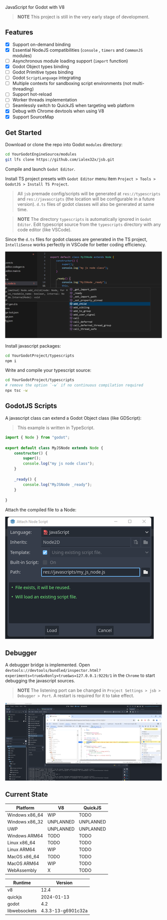 
JavaScript for Godot with V8

> **NOTE** This project is still in the very early stage of development.

## Features
* [x] Support on-demand binding
* [x] Essential NodeJS compatibilities (`console` , `timers` and `CommonJS` modules)
* [ ] Asynchronous module loading support (`import` function)
* [x] Godot Object types binding
* [ ] Godot Primitive types binding
* [ ] Godot `ScriptLanguage` integrating
* [ ] Multiple contexts for sandboxing script environments (not multi-threading)
* [ ] Support hot-reload
* [ ] Worker threads implementation
* [ ] Seamlessly switch to QuickJS when targeting web platform
* [x] Debug with Chrome devtools when using V8
* [x] Support SourceMap

## Get Started

Download or clone the repo into Godot `modules` directory:
```sh
cd YourGodotEngineSource/modules
git lfs clone https://github.com/ialex32x/jsb.git
```

Compile and launch `Godot Editor`.

Install TS project presets with `Godot Editor` menu item `Project > Tools > GodotJS > Install TS Project`.
> All `jsb` premade config/scripts will be generated at `res://typescripts` and `res://javascripts` (the location will be configurable in a future version).
> `d.ts` files of godot classes will also be generated at same time.

> **NOTE** The directory `typescripts` is automatically ignored in `Godot Editor`. Edit typescript source from the `typescripts` directory with any code editor (like VSCode).

Since the `d.ts` files for godot classes are generated in the TS project, `IntelliSense` works perfectly in VSCode for better coding efficiency.

![intellisense](./docs/assets/vscode_intellisense.png)

Install javascript packages:
```sh
cd YourGodotProject/typescripts
npm i
```

Write and compile your typescript source:
```sh
cd YourGodotProject/typescripts
# remove the option `-w` if no continuous compilation required
npx tsc -w
```

## GodotJS Scripts
A javascript class can extend a Godot Object class (like GDScript):

> This example is written in TypeScript.

```ts
import { Node } from "godot";

export default class MyJSNode extends Node {
    constructor() {
        super();
        console.log("my js node class");
    }

    _ready() {
        console.log("MyJSNode _ready");
    }

}
```

Attach the compiled file to a Node:

![attach a script](./docs/assets/attach_script.png)

## Debugger

A debugger bridge is implemented. 
Open `devtools://devtools/bundled/inspector.html?experiments=true&v8only=true&ws=127.0.0.1:9229/1` in the `Chrome` to start debugging the javascript sources.

> **NOTE** The listening port can be changed in `Project Settings > jsb > Debugger > Port`. A restart is required for it to take effect.

![20240319122550.png](./docs/assets/20240319122550.png)

## Current State

| Platform | V8 | QuickJS |
| --- | --- | --- |
| Windows x86_64 | WIP | TODO |
| Windows x86_32 | UNPLANNED | UNPLANNED |
| UWP | UNPLANNED | UNPLANNED |
| Windows ARM64 | TODO | TODO |
| Linux x86_64 | TODO | TODO |
| Linux ARM64 | WIP | TODO |
| MacOS x86_64 | TODO | TODO |
| MacOS ARM64 | WIP | TODO |
| WebAssembly | X | TODO |


| Runtime | Version |
| --- | --- |
| v8 | 12.4 |
| quickjs | 2024-01-13 |
| godot | 4.2 |
| libwebsockets | 4.3.3-13-g6901c32a |
